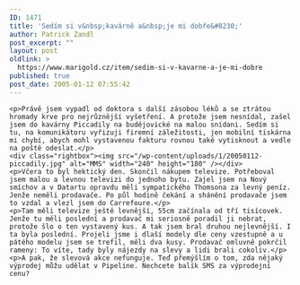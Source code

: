```yaml
---
ID: 1471
title: 'Sedím si v&nbsp;kavárně a&nbsp;je mi dobře&#8230;'
author: Patrick Zandl
post_excerpt: ""
layout: post
oldlink: >
  https://www.marigold.cz/item/sedim-si-v-kavarne-a-je-mi-dobre
published: true
post_date: 2005-01-12 07:55:42
---
```

	<p>Právě jsem vypadl od doktora s další zásobou léků a se ztrátou hromady krve pro nejrůznější vyšetření. A protože jsem nesnídal, zašel jsem do kavárny Piccadily na budějovické na malou snídani. Sedím si tu, na komunikátoru vyřizuji firemní záležitosti, jen mobilní tiskárna mi chybí, abych mohl vystavenou fakturu rovnou také vytisknout a vedle na poště odeslat.</p>
	<div class="rightbox"><img src="/wp-content/uploads/1/20050112-piccadily.jpg" alt="MMS" width="240" height="180" /></div>
	<p>Včera to byl hektický den. Skončil nákupem televize. Potřeboval jsem malou a levnou televizi do jednoho bytu. Zajel jsem na Nový smíchov a v Datartu opravdu měli sympatického Thomsona za levný peníz. Jenže neměli prodavače. Po půl hodině čekání a shánění prodavače jsem to vzdal a vlezl jsem do Carrefoure.</p>
	<p>Tam měli televize ještě levnější, 55cm začínala od tří tisícovek. Jenže tu měli poslední a prodavač mi seriosně poradil ji nebrat, protože šlo o ten vystavený kus. A tak jsem bral druhou nejlevnější. I ta byla poslední. Projeli jsme i dlaší modely dle ceny vzestupně a u pátého modelu jsem se trefil, měli dva kusy. Prodavač omluvně pokrčil rameny: To víte, tady byly nájezdy na slevy a lidi brali cokoliv.</p>
	<p>A pak, že slevová akce nefunguje. Teď přemýšlím o tom, zda nějaký výprodej můžu udělat v Pipeline. Nechcete balík SMS za výprodejní cenu?
</p>